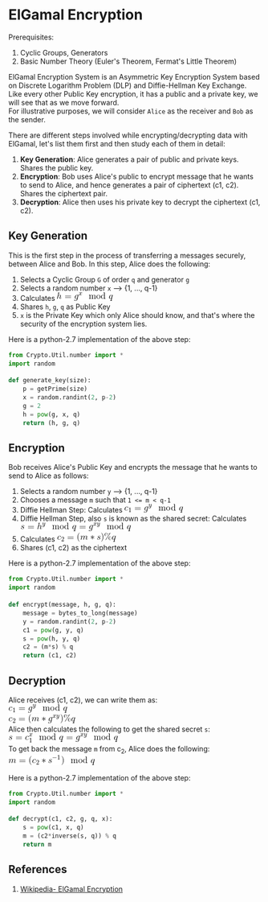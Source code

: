 # ElGamal Encryption
  
Prerequisites:
1. Cyclic Groups, Generators
2. Basic Number Theory (Euler's Theorem, Fermat's Little Theorem)
  
  

ElGamal Encryption System is an Asymmetric Key Encryption System based on Discrete Logarithm Problem (DLP) and Diffie-Hellman Key Exchange. Like every other Public Key encryption, it has a public and a private key, we will see that as we move forward.  
For illustrative purposes, we will consider `Alice` as the receiver and `Bob` as the sender.  
  
There are different steps involved while encrypting/decrypting data with ElGamal, let's list them first and then study each of them in detail:  
1. **Key Generation**:  Alice generates a pair of public and private keys. Shares the public key.
2. **Encryption**: Bob uses Alice's public to encrypt message that he wants to send to Alice, and hence generates a pair of ciphertext (c1, c2). Shares the ciphertext pair.  
3. **Decryption**: Alice then uses his private key to decrypt the ciphertext (c1, c2).
  
  

## Key Generation
This is the first step in the process of transferring a messages securely, between Alice and Bob. In this step, Alice does the following: 
1. Selects a Cyclic Group `G` of order `q` and generator `g`
2. Selects a random number `x` --> {1, ..., q-1}
3. Calculates ![picture1](Pictures/picture1.gif)
4. Shares `h`, `g`, `q` as Public Key
5. `x` is the Private Key which only Alice should know, and that's where the security of the encryption system lies.
  

Here is a python-2.7 implementation of the above step:  
```python
from Crypto.Util.number import *
import random

def generate_key(size):
	p = getPrime(size)
	x = random.randint(2, p-2)
	g = 2
	h = pow(g, x, q)
	return (h, g, q)
```
  
  

## Encryption
Bob receives Alice's Public Key and encrypts the message that he wants to send to Alice as follows:  
1. Selects a random number `y` --> {1, ..., q-1}
2. Chooses a message `m` such that `1 <= m < q-1`
2. Diffie Hellman Step: Calculates ![picture2](Pictures/picture2.gif) 
3. Diffie Hellman Step, also `s` is known as the shared secret: Calculates ![picture3](Pictures/picture3.gif)
4. Calculates ![picture4](Pictures/picture4.gif)
5. Shares (c1, c2) as the ciphertext
  

Here is a python-2.7 implementation of the above step:  
```python
from Crypto.Util.number import *
import random

def encrypt(message, h, g, q):
	message = bytes_to_long(message)
	y = random.randint(2, p-2)
	c1 = pow(g, y, q)
	s = pow(h, y, q)
	c2 = (m*s) % q
	return (c1, c2)
```

  
  

## Decryption
Alice receives (c1, c2), we can write them as:  
![picture5](Pictures/picture5.gif)  
![picture6](Pictures/picture6.gif)  
Alice then calculates the following to get the shared secret `s`: ![picture7](Pictures/picture7.gif)  
To get back the message `m` from c<sub>2</sub>, Alice does the following:  
![picture8](Pictures/picture8.gif)  
  

Here is a python-2.7 implementation of the above step:  
```python 
from Crypto.Util.number import *
import random

def decrypt(c1, c2, g, q, x):
	s = pow(c1, x, q)
	m = (c2*inverse(s, q)) % q
	return m
```
  

## References
1. [Wikipedia- ElGamal Encryption](https://en.wikipedia.org/wiki/ElGamal_encryption)